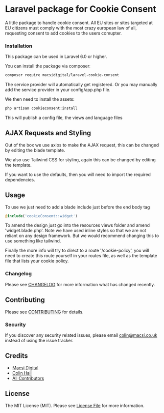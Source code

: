 # Laravel package for Cookie Consent

A little package to handle cookie consent.  All EU sites or sites targeted at EU citizens must comply with the most crazy european law of all, requesting consent to add cookies to the users comupter.

### Installation

This package can be used in Laravel 6.0 or higher.

You can install the package via composer:

``` bash
composer require macsidigital/laravel-cookie-consent
```

The service provider will automatically get registered. Or you may manually add the service provider in your config/app.php file.

We then need to install the assets:

``` bash
php artisan cookieconsent:install
```

This will publish a config file, the views and language files

## AJAX Requests and Styling

Out of the box we use axios to make the AJAX request, this can be changed by editing the blade template.

We also use Tailwind CSS for styling, again this can be changed by editing the template.

If you want to use the defaults, then you will need to import the required dependencies.

## Usage

To use we just need to add a blade include just before the end body tag

``` php
@include('cookieConsent::widget')
```

To amend the design just go into the resources views folder and amend 'widget.blade.php'.  Note we have used inline styles so that we are not reliant on any design framework.  But we would recommend changing this to use something like tailwind.

Finally the more info will try to direct to a route '/cookie-policy', you will need to create this route yourself in your routes file, as well as the template file that lists your cookie policy.

### Changelog

Please see [CHANGELOG](CHANGELOG.md) for more information what has changed recently.

## Contributing

Please see [CONTRIBUTING](CONTRIBUTING.md) for details.

### Security

If you discover any security related issues, please email colin@macsi.co.uk instead of using the issue tracker.

## Credits

- [Macsi Digital](https://github.com/macsidigital)
- [Colin Hall](https://github.com/colinhall17)
- [All Contributors](../../contributors)

## License

The MIT License (MIT). Please see [License File](LICENSE.md) for more information.